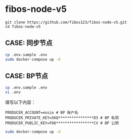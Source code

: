 # fibos-node-v5

```base
git clone https://github.com/fibos123/fibos-node-v5.git
cd fibos-node-v5
```

## CASE: 同步节点
```bash
cp .env.sample .env
sudo docker-compose up -d
```

## CASE: BP节点
```bash
cp .env.sample .env
vi .env
```
填写以下内容：
```
PRODUCER_ACCOUNT=eosio # BP 账户名
PRODUCER_PRIVATE_KEY=5KQ****************D3 # BP 私钥
PRODUCER_PUBLIC_KEY=FO6*****************CV # BP 公钥
```

```bash
sudo docker-compose up -d
```

